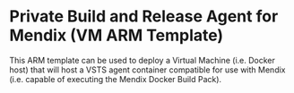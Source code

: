 # Private Build and Release Agent for Mendix (VM ARM Template)

This ARM template can be used to deploy a Virtual Machine (i.e. Docker host) that will host a VSTS agent container compatible for use with Mendix (i.e. capable of executing the Mendix Docker Build Pack). 
